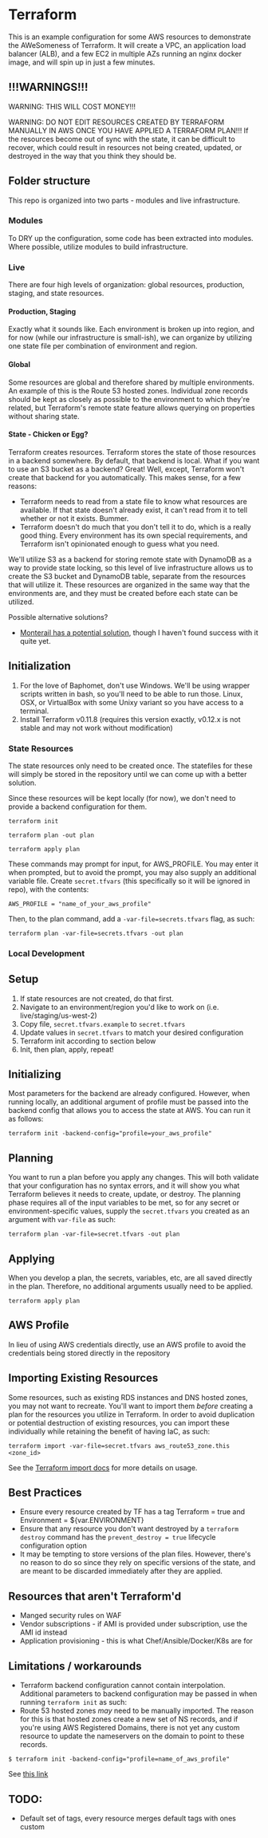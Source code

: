 # Terraform

This is an example configuration for some AWS resources to demonstrate the AWeSomeness of Terraform.  It will create a VPC, an application load balancer (ALB), and a few EC2 in multiple AZs running an nginx docker image, and will spin up in just a few minutes.

## !!!WARNINGS!!!
WARNING: THIS WILL COST MONEY!!!

WARNING: DO NOT EDIT RESOURCES CREATED BY TERRAFORM MANUALLY IN AWS ONCE YOU HAVE APPLIED A TERRAFORM PLAN!!! If the resources become out of sync with the state, it can be difficult to recover, which could result in resources not being created, updated, or destroyed in the way that you think they should be.   

## Folder structure

This repo is organized into two parts - modules and live infrastructure. 

### Modules

To DRY up the configuration, some code has been extracted into modules.  Where possible, utilize modules to build infrastructure.

### Live 

There are four high levels of organization:  global resources, production, staging, and state resources.

#### Production, Staging

Exactly what it sounds like.  Each environment is broken up into region, and for now (while our infrastructure is small-ish), we can organize by utilizing one state file per combination of environment and region.

#### Global

Some resources are global and therefore shared by multiple environments.  An example of this is the Route 53 hosted zones.  Individual zone records should be kept as closely as possible to the environment to which they're related, but Terraform's remote state feature allows querying on properties without sharing state.

#### State - Chicken or Egg?

Terraform creates resources.  Terraform stores the state of those resources in a backend somewhere.  By default, that backend is local.  What if you want to use an S3 bucket as a backend?  Great!  Well, except, Terraform won't create that backend for you automatically.  This makes sense, for a few reasons: 
* Terraform needs to read from a state file to know what resources are available.  If that state doesn't already exist, it can't read from it to tell whether or not it exists.  Bummer.
* Terraform doesn't do much that you don't tell it to do, which is a really good thing.  Every environment has its own special requirements, and Terraform isn't opinionated enough to guess what you need.

We'll utilize S3 as a backend for storing remote state with DynamoDB as a way to provide state locking, so this level of live infrastructure allows us to create the S3 bucket and DynamoDB table, separate from the resources that will utilize it.  These resources are organized in the same way that the environments are, and they must be created before each state can be utilized.

Possible alternative solutions?

* [Monterail has a potential solution](https://www.monterail.com/blog/chicken-or-egg-terraforms-remote-backend), though I haven't found success with it quite yet.

## Initialization

1. For the love of Baphomet, don't use Windows.  We'll be using wrapper scripts written in bash, so you'll need to be able to run those.  Linux, OSX, or VirtualBox with some Unixy variant so you have access to a terminal.
2. Install Terraform v0.11.8 (requires this version exactly, v0.12.x is not stable and may not work without modification)

### State Resources

The state resources only need to be created once.  The statefiles for these will simply be stored in the repository until we can come up with a better solution.

Since these resources will be kept locally (for now), we don't need to provide a backend configuration for them.

`terraform init`

`terraform plan -out plan`

`terraform apply plan`

These commands may prompt for input, for AWS_PROFILE.  You may enter it when prompted, but to avoid the prompt, you may also supply an additional variable file.  Create `secret.tfvars` (this specifically so it will be ignored in repo), with the contents:
```
AWS_PROFILE = "name_of_your_aws_profile"
```

Then, to the plan command, add a `-var-file=secrets.tfvars` flag, as such:

`terraform plan -var-file=secrets.tfvars -out plan`

### Local Development

## Setup

1. If state resources are not created, do that first.
2. Navigate to an environment/region you'd like to work on (i.e. live/staging/us-west-2)
3. Copy file, `secret.tfvars.example` to `secret.tfvars`
4. Update values in `secret.tfvars` to match your desired configuration
5. Terraform init according to section below
6. Init, then plan, apply, repeat!

## Initializing

Most parameters for the backend are already configured.  However, when running locally, an additional argument of profile must be passed into the backend config that allows you to access the state at AWS.  You can run it as follows:

`terraform init -backend-config="profile=your_aws_profile"`

## Planning

You want to run a plan before you apply any changes.  This will both validate that your configuration has no syntax errors, and it will show you what Terraform believes it needs to create, update, or destroy.  The planning phase requires all of the input variables to be met, so for any secret or environment-specific values, supply the `secret.tfvars` you created as an argument with `var-file` as such:

`terraform plan -var-file=secret.tfvars -out plan`

## Applying

When you develop a plan, the secrets, variables, etc, are all saved directly in the plan.  Therefore, no additional arguments usually need to be applied.

`terraform apply plan`

## AWS Profile

In lieu of using AWS credentials directly, use an AWS profile to avoid the credentials being stored directly in the repository

## Importing Existing Resources

Some resources, such as existing RDS instances and DNS hosted zones, you may not want to recreate.  You'll want to import them *before* creating a plan for the resources you utilize in Terraform.  In order to avoid duplication or potential destruction of existing resources, you can import these individually while retaining the benefit of having IaC, as such: 

```
terraform import -var-file=secret.tfvars aws_route53_zone.this <zone_id>
```

See the [Terraform import docs](https://www.terraform.io/docs/import/usage.html) for more details on usage.

## Best Practices

* Ensure every resource created by TF has a tag Terraform = true and Environment = ${var.ENVIRONMENT}
* Ensure that any resource you don't want destroyed by a `terraform destroy` command has the `prevent_destroy = true` lifecycle configuration option
* It may be tempting to store versions of the plan files.  However, there's no reason to do so since they rely on specific versions of the state, and are meant to be discarded immediately after they are applied.

## Resources that aren't Terraform'd

* Manged security rules on WAF
* Vendor subscriptions - if AMI is provided under subscription, use the AMI id instead
* Application provisioning - this is what Chef/Ansible/Docker/K8s are for

## Limitations / workarounds

* Terraform backend configuration cannot contain interpolation.  Additional parameters to backend configuration may be passed in when running `terraform init` as such:
* Route 53 hosted zones *may* need to be manually imported.   The reason for this is that hosted zones create a new set of NS records, and if you're using AWS Registered Domains, there is not yet any custom resource to update the nameservers on the domain to point to these records. 

```
$ terraform init -backend-config="profile=name_of_aws_profile" 
```

See [this link](https://www.terraform.io/docs/backends/config.html#partial-configuration)

## TODO:

* Default set of tags, every resource merges default tags with ones custom